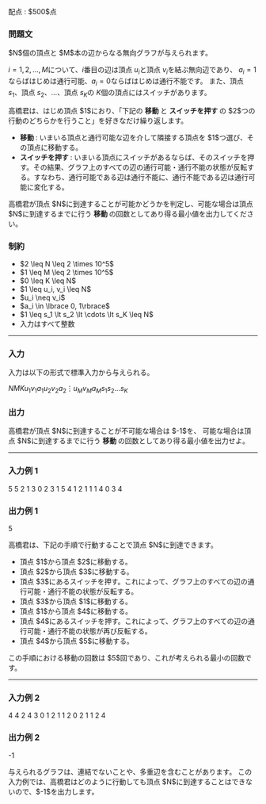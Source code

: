 
<div>

<span>

<span>

<p>
配点 : $500$点
</p>

<div>

<section>

### **問題文**

<p>
$N$個の頂点と $M$本の辺からなる無向グラフが与えられます。

$i = 1, 2, \ldots, M$について、$i$番目の辺は頂点 $u_i$と頂点 $v_i$を結ぶ無向辺であり、
$a_i = 1$ならばはじめは通行可能、$a_i = 0$ならばはじめは通行不能です。
また、頂点 $s_1$、頂点 $s_2$、$\ldots$、頂点 $s_K$の $K$個の頂点にはスイッチがあります。
</p>

<p>
高橋君は、はじめ頂点 $1$におり、「下記の
<strong>
移動
</strong>
と
<strong>
スイッチを押す
</strong>
の $2$つの行動のどちらかを行うこと」を好きなだけ繰り返します。
</p>

<ul>

<li>

<strong>
移動
</strong>
: いまいる頂点と通行可能な辺を介して隣接する頂点を $1$つ選び、その頂点に移動する。
</li>

<li>

<strong>
スイッチを押す
</strong>
: いまいる頂点にスイッチがあるならば、そのスイッチを押す。その結果、グラフ上のすべての辺の通行可能・通行不能の状態が反転する。すなわち、通行可能である辺は通行不能に、通行不能である辺は通行可能に変化する。
</li>

</ul>

<p>
高橋君が頂点 $N$に到達することが可能かどうかを判定し、可能な場合は頂点 $N$に到達するまでに行う
<strong>
移動
</strong>
の回数としてあり得る最小値を出力してください。
</p>

</section>

</div>

<div>

<section>

### **制約**

<ul>

<li>
$2 \leq N \leq 2 \times 10^5$
</li>

<li>
$1 \leq M \leq 2 \times 10^5$
</li>

<li>
$0 \leq K \leq N$
</li>

<li>
$1 \leq u_i, v_i \leq N$
</li>

<li>
$u_i \neq v_i$
</li>

<li>
$a_i \in \lbrace 0, 1\rbrace$
</li>

<li>
$1 \leq s_1 \lt s_2 \lt \cdots \lt s_K \leq N$
</li>

<li>
入力はすべて整数
</li>

</ul>

</section>

</div>

---

<div>

<div>

<section>

### **入力**

<p>
入力は以下の形式で標準入力から与えられる。
</p>

<div>

$N$$M$$K$$u_1$$v_1$$a_1$$u_2$$v_2$$a_2$$\vdots$$u_M$$v_M$$a_M$$s_1$$s_2$$\ldots$$s_K$
</div>

</section>

</div>

<div>

<section>

### **出力**

<p>
高橋君が頂点 $N$に到達することが不可能な場合は $-1$を、
可能な場合は頂点 $N$に到達するまでに行う
<strong>
移動
</strong>
の回数としてあり得る最小値を出力せよ。
</p>

</section>

</div>

</div>

---

<div>

<section>

### **入力例 1**

<div>

5 5 2
1 3 0
2 3 1
5 4 1
2 1 1
1 4 0
3 4

</div>

</section>

</div>

<div>

<section>

### **出力例 1**

<div>

5

</div>

<p>
高橋君は、下記の手順で行動することで頂点 $N$に到達できます。
</p>

<ul>

<li>
頂点 $1$から頂点 $2$に移動する。
</li>

<li>
頂点 $2$から頂点 $3$に移動する。
</li>

<li>
頂点 $3$にあるスイッチを押す。これによって、グラフ上のすべての辺の通行可能・通行不能の状態が反転する。
</li>

<li>
頂点 $3$から頂点 $1$に移動する。
</li>

<li>
頂点 $1$から頂点 $4$に移動する。
</li>

<li>
頂点 $4$にあるスイッチを押す。これによって、グラフ上のすべての辺の通行可能・通行不能の状態が再び反転する。
</li>

<li>
頂点 $4$から頂点 $5$に移動する。
</li>

</ul>

<p>
この手順における移動の回数は $5$回であり、これが考えられる最小の回数です。
</p>

</section>

</div>

---

<div>

<section>

### **入力例 2**

<div>

4 4 2
4 3 0
1 2 1
1 2 0
2 1 1
2 4

</div>

</section>

</div>

<div>

<section>

### **出力例 2**

<div>

-1

</div>

<p>
与えられるグラフは、連結でないことや、多重辺を含むことがあります。
この入力例では、高橋君はどのように行動しても頂点 $N$に到達することはできないので、$-1$を出力します。
</p>

</section>

</div>

</span>

</span>

</div>
